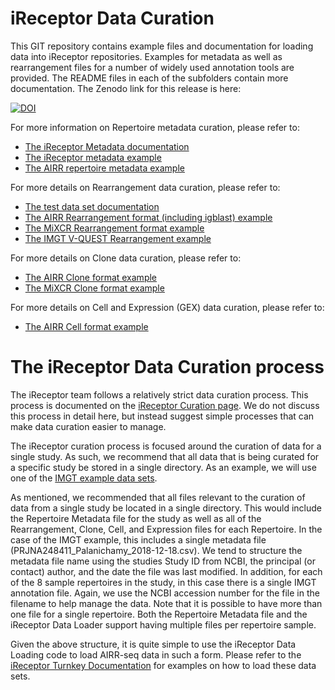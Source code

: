 # iReceptor Data Curation

This GIT repository contains example files and documentation for loading data into iReceptor repositories. Examples for metadata as well as rearrangement files for a number of widely used annotation tools are provided. The README files in each of the subfolders contain more documentation. The Zenodo link for this release is here:

[![DOI](https://zenodo.org/badge/110872534.svg)](https://zenodo.org/badge/latestdoi/110872534)

For more information on Repertoire metadata curation, please refer to: 
* [The iReceptor Metadata documentation](metadata)
* [The iReceptor metadata example](test/ir-repertoire)
* [The AIRR repertoire metadata example](test/airr-repertoire)

For more details on Rearrangement data curation, please refer to:
* [The test data set documentation](test)
* [The AIRR Rearrangement format (including igblast) example](test/igblast)
* [The MiXCR Rearrangement format example](test/mixcr)
* [The IMGT V-QUEST Rearrangement example](test/imgt)

For more details on Clone data curation, please refer to:
* [The AIRR Clone format example](test/airr-clone)
* [The MiXCR Clone format example](test/mixcr-clone)

For more details on Cell and Expression (GEX) data curation, please refer to:
* [The AIRR Cell format example](test/airr-cell)

# The iReceptor Data Curation process

The iReceptor team follows a relatively strict data curation process. This process is documented on the [iReceptor Curation page](http://www.ireceptor.org/curation). We do not discuss this process in detail here, but instead suggest simple processes that can make data curation easier to manage.

The iReceptor curation process is focused around the curation of data for a single study. As such, we recommend that all data that is being curated for a specific study be stored in a single directory. As an example, we will use one of the [IMGT example data sets](test/imgt/imgt).

As mentioned, we recommended that all files relevant to the curation of data from a single study be located in a single directory. This would include the Repertoire Metadata file for the study as well as all of the Rearrangement, Clone, Cell, and Expression files for each Repertoire. In the case of the IMGT example, this includes a single metadata file (PRJNA248411_Palanichamy_2018-12-18.csv). We tend to structure the metadata file name using the studies Study ID from NCBI, the principal (or contact) author, and the date the file was last modified. In addition, for each of the 8 sample repertoires in the study, in this case there is a single IMGT annotation file. Again, we use the NCBI accession number for the file in the filename to help manage the data. Note that it is possible to have more than one file for a single repertoire. Both the Repertoire Metadata file and the iReceptor Data Loader support having multiple files per repertoire sample.

Given the above structure, it is quite simple to use the iReceptor Data Loading code to load AIRR-seq data in such a form. Please refer to the [iReceptor Turnkey Documentation](https://github.com/sfu-ireceptor/turnkey-service-php) for examples on how to load these data sets.
